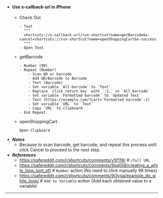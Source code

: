 - #### Use x-callback-url in iPhone
    - Check Out
      ```
      - Text
        """
        shortcuts://x-callback-url/run-shortcut?name=getBarcode&x-cancel=shortcuts://run-shortcut?name=openShoppingCart&x-success
        """
      - Open Text
      ```
    - getBarcode 
      ```
      - Number (99)
      - Repeat (Number)
          - Scan QR or barcode
          - Add QR/Barcode to Barcode
          - Text (Barcode)
          - Set variable `All barcode` to `Text`
          - Replace `click return key` wiht `:1,` in `All barcode`
          - Set variable `Formatted barcode` to `Updated Text`
          - Text (https://example.com/?cart=`Formatted barcode`:1)
          - Set variable `URL` to `Text`
          - Copy `URL` to clipboard
      - End Repeat
      ```
    - openShoppingCart
      ```
      Open Clipboard
      ```
- ***Notes***
    - Because to scan barcode, get barcode, and repeat this process until click Cancel to proceed to the next step.
- ***References***
    - https://safereddit.com/r/shortcuts/comments/y5f119/ # `/full URL`
    - https://safereddit.com/r/shortcuts/comments/9sq058/creating_a_while_loop_sort_of/ # `Number` action (No need to click manually 98 times)
    - https://safereddit.com/r/shortcuts/comments/9j3yga/example_do_while_loop/ # `Add to Variable` action (Add each obtained value to a variable)
- ---
